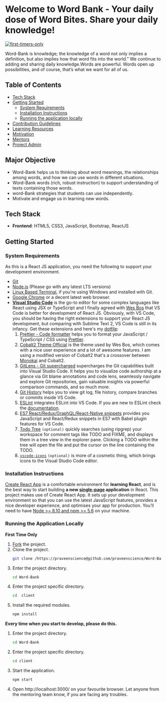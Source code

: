 # Welcome to Word Bank - Your daily dose of Word Bites. Share your daily knowledge!

[![first-timers-only](https://img.shields.io/badge/first--timers--only-friendly-tomato.svg?style=flat&logo=git)](https://github.com/praveenscience/Word-Bank/issues)

Word-Bank is knowledge; the knowledge of a word not only implies a definition, but also implies how that word fits into the world.” We continue to adding and sharing daily knowledge.Words are powerful. Words open up possibilities, and of course, that’s what we want for all of us.

## Table of Contents

<!--for unorder list-->

- [Tech Stack](#tech-stack)
- [Getting Started](#getting-started)
  - [System Requirements](#system-requirements)
  - [Installation Instructions](#installation-instructions)
  - [Running the application locally](#running-the-application-locally)
- [Contribution Guidelines](#contribution-guidelines)
- [Learning Resources](#learning-resources)
- [Motivation](#motivation)
- [Mentors](#mentors)
- [Project Admin](#project-admin)

## Major Objective

- Word-Bank helps us to thinking about word meanings, the relationships among words, and how we can use words in different situations.
- Word-Bank words (rich, robust instruction) to support understanding of texts containing those words.
- word-Bank strategies that students can use independently.
- Motivate and engage us in learning new words.

## Tech Stack

- **Frontend**: HTML5, CSS3, JavaScript, Bootstrap, ReactJS

## Getting Started

### System Requirements

As this is a React JS application, you need the following to support your development environment.

- [Git](https://git-scm.com/downloads)
- [Node.js](https://nodejs.org/en/) (Please go with any latest LTS versions)
- [Linux Based Terminal](https://gitforwindows.org/), if you're using Windows and installed with Git.
- [Google Chrome](https://www.google.com/chrome/) or a decent latest web browser.
- **[Visual Studio Code](https://code.visualstudio.com/)** is the go-to editor for some complex languages like React using JSX or TypeScript and I finally agreed with [Wes Bos](https://wesbos.com/) that VS Code is better for development of React JS. Obviously, with VS Code, you should be having the right extensions to support your React JS development, but comparing with Sublime Text 2, VS Code is still in its infancy. Get these extensions and here's my [dotfile](https://gist.github.com/praveenscience/ebb5439f31774ad2fdc14cb9e7de1fc0):
  1. [Prettier - Code formatter](https://marketplace.visualstudio.com/items?itemName=esbenp.prettier-vscode) helps you to format your JavaScript / TypeScript / CSS using [Prettier](https://github.com/prettier/prettier).
  2. [Cobalt2 Theme Official](https://marketplace.visualstudio.com/items?itemName=wesbos.theme-cobalt2) is the theme used by Wes Bos, which comes with a nice user experience and a lot of awesome features. I am using a modified version of Cobalt2 that's a crossover between [Monokai](https://www.monokai.pro/) and Cobalt2.
  3. [GitLens - Git supercharged](https://marketplace.visualstudio.com/items?itemName=eamodio.gitlens) supercharges the Git capabilities built into Visual Studio Code. It helps you to visualize code authorship at a glance via Git blame annotations and code lens, seamlessly navigate and explore Git repositories, gain valuable insights via powerful comparison commands, and so much more.
  4. [Git History](https://marketplace.visualstudio.com/items?itemName=donjayamanne.githistory) helps you to view git log, file history, compare branches or commits inside VS Code.
  5. [ESLint](https://marketplace.visualstudio.com/items?itemName=dbaeumer.vscode-eslint) integrates ESLint into VS Code. If you are new to ESLint check the [documentation](http://eslint.org/).
  6. [ES7 React/Redux/GraphQL/React-Native snippets](https://marketplace.visualstudio.com/items?itemName=dsznajder.es7-react-js-snippets) provides you JavaScript and React/Redux snippets in ES7 with Babel plugin features for VS Code.
  7. [Todo Tree](https://marketplace.visualstudio.com/items?itemName=Gruntfuggly.todo-tree) `(optional)` quickly searches (using ripgrep) your workspace for comment tags like TODO and FIXME, and displays them in a tree view in the explorer pane. Clicking a TODO within the tree will open the file and put the cursor on the line containing the TODO.
  8. [`vscode-icons`](https://marketplace.visualstudio.com/items?itemName=vscode-icons-team.vscode-icons) `(optional)` is more of a cosmetic thing, which brings icons to the Visual Studio Code editor.

### Installation Instructions

[Create React App](https://github.com/facebookincubator/create-react-app) is a comfortable environment for **learning React**, and is the best way to start building **a new [single-page](https://reactjs.org/docs/glossary.html#single-page-application) application** in React. This project makes use of Create React App. It sets up your development environment so that you can use the latest JavaScript features, provides a nice developer experience, and optimises your app for production. You’ll need to have [Node >= 8.10 and npm >= 5.6](https://nodejs.org/en/) on your machine.

### Running the Application Locally

**First Time Only**

1. [Fork](https://help.github.com/en/github/getting-started-with-github/fork-a-repo) the project.
2. Clone the project.
   ```bash
   git clone /https://praveenscience@github.com/praveenscience/Word-Bank.git
   ```
3. Enter the project directory.
   ```bash
   cd Word-Bank
   ```
4. Enter the project specific directory.
   ```bash
   cd  client
   ```
5. Install the required modules.
   ```bash
   npm install
   ```

**Every time when you start to develop, please do this.**

1. Enter the project directory.
   ```bash
   cd Word-Bank
   ```
2. Enter the project specific directory.
   ```bash
   cd client
   ```
3. Start the application.
   ```bash
   npm start
   ```
4. Open http://localhost:3000/ on your favourite browser. Let anyone from the mentoring team know, if you are facing any troubles.
